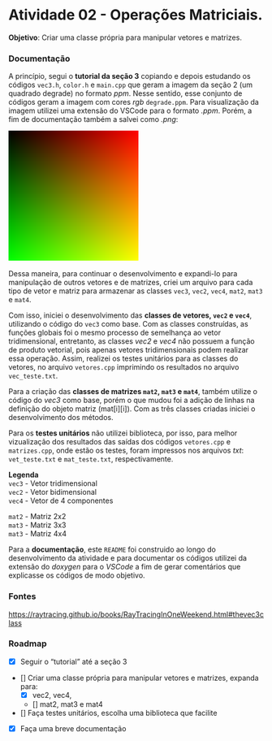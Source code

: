 # Atividade 02 - Operações Matriciais. 
**Objetivo**: Criar uma classe própria para manipular vetores e matrizes.

### Documentação
A princípio, segui o **tutorial da seção 3** copiando e depois estudando os códigos `vec3.h`, `color.h` e `main.cpp` que geram a imagem da seção 2 (um quadrado degrade) no formato *ppm*. Nesse sentido, esse conjunto de códigos geram a imagem com cores *rgb* `degrade.ppm`. Para visualização da imagem utilizei uma extensão do VSCode para o formato *.ppm*. Porém, a fim de documentação também a salvei como *.png*:

![Imagem Degrade](./tutorial/degrade.png)

Dessa maneira, para continuar o desenvolvimento e expandi-lo para manipulação de outros vetores e de matrizes, criei um arquivo para cada tipo de vetor e matriz para armazenar as classes `vec3`, `vec2`, `vec4`, `mat2`, `mat3` e `mat4`.

Com isso, iniciei o desenvolvimento das **classes de vetores, `vec2` e `vec4`**, utilizando o código do `vec3` como base. Com as classes construídas, as funções globais foi o mesmo processo de semelhança ao vetor tridimensional, entretanto, as classes *vec2* e *vec4* não possuem a função de produto vetorial, pois apenas vetores tridimensionais podem realizar essa operação. Assim, realizei os testes unitários para as classes do vetores, no arquivo `vetores.cpp` imprimindo os resultados no arquivo `vec_teste.txt`.

Para a criação das **classes de matrizes `mat2`, `mat3` e `mat4`**, também utilize o código do *vec3* como base, porém o que mudou foi a adição de linhas na definição do objeto matriz (mat[i][i]). Com as três classes criadas iniciei o desenvolvimento dos métodos.

Para os **testes unitários** não utilizei biblioteca, por isso, para melhor vizualização dos resultados das saídas dos códigos `vetores.cpp` e `matrizes.cpp`, onde estão os testes, foram impressos nos arquivos *txt*: `vet_teste.txt` e `mat_teste.txt`, respectivamente.

**Legenda** <br>
`vec3` - Vetor tridimensional <br>
`vec2` - Vetor bidimensional <br>
`vec4` - Vetor de 4 componentes <br>

`mat2` - Matriz 2x2 <br>
`mat3` - Matriz 3x3 <br>
`mat3` - Matriz 4x4 <br>

Para a **documentação**, este `README` foi construido ao longo do desenvolvimento da atividade e para documentar os códigos utilizei da extensão do *doxygen* para o *VSCode* a fim de gerar comentários que explicasse os códigos de modo objetivo.

### Fontes
https://raytracing.github.io/books/RayTracingInOneWeekend.html#thevec3class <br>


### Roadmap
- [x] Seguir o “tutorial” até a seção 3
- [] Criar uma classe própria para manipular vetores e matrizes, expanda para:
    - [x] vec2, vec4, 
    - [] mat2, mat3 e mat4
- [] Faça testes unitários, escolha uma biblioteca que facilite
- [x] Faça uma breve documentação